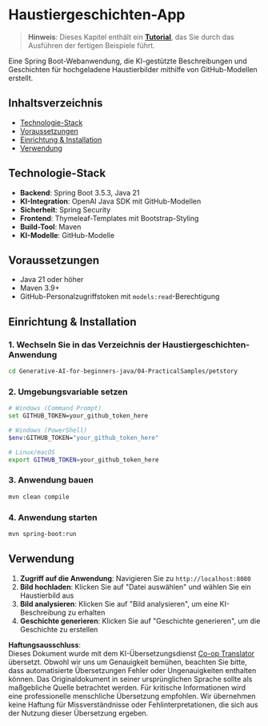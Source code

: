 <!--
CO_OP_TRANSLATOR_METADATA:
{
  "original_hash": "69dffd84127360d3f9446b89de471abe",
  "translation_date": "2025-07-21T16:52:20+00:00",
  "source_file": "04-PracticalSamples/petstory/README.md",
  "language_code": "de"
}
-->
# Haustiergeschichten-App

>**Hinweis**: Dieses Kapitel enthält ein [**Tutorial**](./TUTORIAL.md), das Sie durch das Ausführen der fertigen Beispiele führt.

Eine Spring Boot-Webanwendung, die KI-gestützte Beschreibungen und Geschichten für hochgeladene Haustierbilder mithilfe von GitHub-Modellen erstellt.

## Inhaltsverzeichnis

- [Technologie-Stack](../../../../04-PracticalSamples/petstory)
- [Voraussetzungen](../../../../04-PracticalSamples/petstory)
- [Einrichtung & Installation](../../../../04-PracticalSamples/petstory)
- [Verwendung](../../../../04-PracticalSamples/petstory)

## Technologie-Stack

- **Backend**: Spring Boot 3.5.3, Java 21
- **KI-Integration**: OpenAI Java SDK mit GitHub-Modellen
- **Sicherheit**: Spring Security
- **Frontend**: Thymeleaf-Templates mit Bootstrap-Styling
- **Build-Tool**: Maven
- **KI-Modelle**: GitHub-Modelle

## Voraussetzungen

- Java 21 oder höher
- Maven 3.9+
- GitHub-Personalzugriffstoken mit `models:read`-Berechtigung

## Einrichtung & Installation

### 1. Wechseln Sie in das Verzeichnis der Haustiergeschichten-Anwendung
```bash
cd Generative-AI-for-beginners-java/04-PracticalSamples/petstory
```

### 2. Umgebungsvariable setzen
   ```bash
   # Windows (Command Prompt)
   set GITHUB_TOKEN=your_github_token_here
   
   # Windows (PowerShell)
   $env:GITHUB_TOKEN="your_github_token_here"
   
   # Linux/macOS
   export GITHUB_TOKEN=your_github_token_here
   ```

### 3. Anwendung bauen
```bash
mvn clean compile
```

### 4. Anwendung starten
```bash
mvn spring-boot:run
```

## Verwendung

1. **Zugriff auf die Anwendung**: Navigieren Sie zu `http://localhost:8080`
2. **Bild hochladen**: Klicken Sie auf "Datei auswählen" und wählen Sie ein Haustierbild aus
3. **Bild analysieren**: Klicken Sie auf "Bild analysieren", um eine KI-Beschreibung zu erhalten
4. **Geschichte generieren**: Klicken Sie auf "Geschichte generieren", um die Geschichte zu erstellen

**Haftungsausschluss**:  
Dieses Dokument wurde mit dem KI-Übersetzungsdienst [Co-op Translator](https://github.com/Azure/co-op-translator) übersetzt. Obwohl wir uns um Genauigkeit bemühen, beachten Sie bitte, dass automatisierte Übersetzungen Fehler oder Ungenauigkeiten enthalten können. Das Originaldokument in seiner ursprünglichen Sprache sollte als maßgebliche Quelle betrachtet werden. Für kritische Informationen wird eine professionelle menschliche Übersetzung empfohlen. Wir übernehmen keine Haftung für Missverständnisse oder Fehlinterpretationen, die sich aus der Nutzung dieser Übersetzung ergeben.